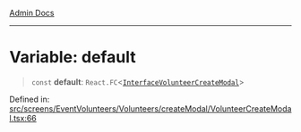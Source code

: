 [Admin Docs](/)

***

# Variable: default

> `const` **default**: `React.FC`\<[`InterfaceVolunteerCreateModal`](../interfaces/InterfaceVolunteerCreateModal.md)\>

Defined in: [src/screens/EventVolunteers/Volunteers/createModal/VolunteerCreateModal.tsx:66](https://github.com/PalisadoesFoundation/talawa-admin/blob/main/src/screens/EventVolunteers/Volunteers/createModal/VolunteerCreateModal.tsx#L66)
